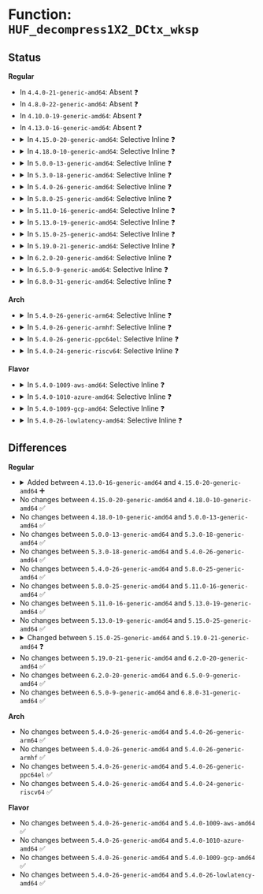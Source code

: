 # Function: <code>HUF_decompress1X2_DCtx_wksp</code>

## Status
<b>Regular</b>
<ul>
<li>
In <code>4.4.0-21-generic-amd64</code>: Absent ❓
</li>
<li>
In <code>4.8.0-22-generic-amd64</code>: Absent ❓
</li>
<li>
In <code>4.10.0-19-generic-amd64</code>: Absent ❓
</li>
<li>
In <code>4.13.0-16-generic-amd64</code>: Absent ❓
</li>
<li>
<details>
<summary>In <code>4.15.0-20-generic-amd64</code>: Selective Inline ❓</summary>

```c
size_t HUF_decompress1X2_DCtx_wksp(HUF_DTable * DCtx, void * dst, size_t dstSize, const void * cSrc, size_t cSrcSize, void * workspace, size_t workspaceSize)
```

```json
{
  "name": "HUF_decompress1X2_DCtx_wksp",
  "collision_type": "Unique Global",
  "inline_type": "Selective",
  "funcs": [
    {
      "addr": 18446744071583763612,
      "name": "HUF_decompress1X2_DCtx_wksp",
      "external": true,
      "loc": "lib/zstd/huf_decompress.c:232",
      "file": "lib/zstd/huf_decompress.c",
      "inline": "not declared, inlined",
      "caller_inline": [
        "lib/zstd/huf_decompress.c:HUF_decompress1X_DCtx_wksp"
      ],
      "caller_func": [
        "lib/zstd/decompress.c:ZSTD_decompressContinue",
        "lib/zstd/decompress.c:ZSTD_decompressBlock"
      ]
    }
  ],
  "symbols": [
    {
      "addr": 18446744071583757952,
      "name": "HUF_decompress1X2_DCtx_wksp",
      "section": ".text",
      "bind": "STB_GLOBAL",
      "size": 492
    }
  ]
}
```
</details>
</li>
<li>
<details>
<summary>In <code>4.18.0-10-generic-amd64</code>: Selective Inline ❓</summary>

```c
size_t HUF_decompress1X2_DCtx_wksp(HUF_DTable * DCtx, void * dst, size_t dstSize, const void * cSrc, size_t cSrcSize, void * workspace, size_t workspaceSize)
```

```json
{
  "name": "HUF_decompress1X2_DCtx_wksp",
  "collision_type": "Unique Global",
  "inline_type": "Selective",
  "funcs": [
    {
      "addr": 18446744071583979322,
      "name": "HUF_decompress1X2_DCtx_wksp",
      "external": true,
      "loc": "lib/zstd/huf_decompress.c:232",
      "file": "lib/zstd/huf_decompress.c",
      "inline": "not declared, inlined",
      "caller_inline": [
        "lib/zstd/huf_decompress.c:HUF_decompress1X_DCtx_wksp"
      ],
      "caller_func": [
        "lib/zstd/decompress.c:ZSTD_decodeLiteralsBlock"
      ]
    }
  ],
  "symbols": [
    {
      "addr": 18446744071583976464,
      "name": "HUF_decompress1X2_DCtx_wksp",
      "section": ".text",
      "bind": "STB_GLOBAL",
      "size": 126
    }
  ]
}
```
</details>
</li>
<li>
<details>
<summary>In <code>5.0.0-13-generic-amd64</code>: Selective Inline ❓</summary>

```c
size_t HUF_decompress1X2_DCtx_wksp(HUF_DTable * DCtx, void * dst, size_t dstSize, const void * cSrc, size_t cSrcSize, void * workspace, size_t workspaceSize)
```

```json
{
  "name": "HUF_decompress1X2_DCtx_wksp",
  "collision_type": "Unique Global",
  "inline_type": "Selective",
  "funcs": [
    {
      "addr": 18446744071584060458,
      "name": "HUF_decompress1X2_DCtx_wksp",
      "external": true,
      "loc": "lib/zstd/huf_decompress.c:232",
      "file": "lib/zstd/huf_decompress.c",
      "inline": "not declared, inlined",
      "caller_inline": [
        "lib/zstd/huf_decompress.c:HUF_decompress1X_DCtx_wksp"
      ],
      "caller_func": [
        "lib/zstd/decompress.c:ZSTD_decodeLiteralsBlock"
      ]
    }
  ],
  "symbols": [
    {
      "addr": 18446744071584057600,
      "name": "HUF_decompress1X2_DCtx_wksp",
      "section": ".text",
      "bind": "STB_GLOBAL",
      "size": 126
    }
  ]
}
```
</details>
</li>
<li>
<details>
<summary>In <code>5.3.0-18-generic-amd64</code>: Selective Inline ❓</summary>

```c
size_t HUF_decompress1X2_DCtx_wksp(HUF_DTable * DCtx, void * dst, size_t dstSize, const void * cSrc, size_t cSrcSize, void * workspace, size_t workspaceSize)
```

```json
{
  "name": "HUF_decompress1X2_DCtx_wksp",
  "collision_type": "Unique Global",
  "inline_type": "Selective",
  "funcs": [
    {
      "addr": 18446744071584246374,
      "name": "HUF_decompress1X2_DCtx_wksp",
      "external": true,
      "loc": "lib/zstd/huf_decompress.c:232",
      "file": "lib/zstd/huf_decompress.c",
      "inline": "not declared, inlined",
      "caller_inline": [
        "lib/zstd/huf_decompress.c:HUF_decompress1X_DCtx_wksp"
      ],
      "caller_func": [
        "lib/zstd/decompress.c:ZSTD_decompressBlock",
        "lib/zstd/decompress.c:ZSTD_decodeLiteralsBlock"
      ]
    }
  ],
  "symbols": [
    {
      "addr": 18446744071584243456,
      "name": "HUF_decompress1X2_DCtx_wksp",
      "section": ".text",
      "bind": "STB_GLOBAL",
      "size": 126
    }
  ]
}
```
</details>
</li>
<li>
<details>
<summary>In <code>5.4.0-26-generic-amd64</code>: Selective Inline ❓</summary>

```c
size_t HUF_decompress1X2_DCtx_wksp(HUF_DTable * DCtx, void * dst, size_t dstSize, const void * cSrc, size_t cSrcSize, void * workspace, size_t workspaceSize)
```

```json
{
  "name": "HUF_decompress1X2_DCtx_wksp",
  "collision_type": "Unique Global",
  "inline_type": "Selective",
  "funcs": [
    {
      "addr": 18446744071584381174,
      "name": "HUF_decompress1X2_DCtx_wksp",
      "external": true,
      "loc": "lib/zstd/huf_decompress.c:232",
      "file": "lib/zstd/huf_decompress.c",
      "inline": "not declared, inlined",
      "caller_inline": [
        "lib/zstd/huf_decompress.c:HUF_decompress1X_DCtx_wksp"
      ],
      "caller_func": [
        "lib/zstd/decompress.c:ZSTD_decompressBlock",
        "lib/zstd/decompress.c:ZSTD_decodeLiteralsBlock"
      ]
    }
  ],
  "symbols": [
    {
      "addr": 18446744071584378256,
      "name": "HUF_decompress1X2_DCtx_wksp",
      "section": ".text",
      "bind": "STB_GLOBAL",
      "size": 126
    }
  ]
}
```
</details>
</li>
<li>
<details>
<summary>In <code>5.8.0-25-generic-amd64</code>: Selective Inline ❓</summary>

```c
size_t HUF_decompress1X2_DCtx_wksp(HUF_DTable * DCtx, void * dst, size_t dstSize, const void * cSrc, size_t cSrcSize, void * workspace, size_t workspaceSize)
```

```json
{
  "name": "HUF_decompress1X2_DCtx_wksp",
  "collision_type": "Unique Global",
  "inline_type": "Selective",
  "funcs": [
    {
      "addr": 18446744071584952854,
      "name": "HUF_decompress1X2_DCtx_wksp",
      "external": true,
      "loc": "lib/zstd/huf_decompress.c:232",
      "file": "lib/zstd/huf_decompress.c",
      "inline": "not declared, inlined",
      "caller_inline": [
        "lib/zstd/huf_decompress.c:HUF_decompress1X_DCtx_wksp"
      ],
      "caller_func": [
        "lib/zstd/decompress.c:ZSTD_decodeLiteralsBlock"
      ]
    }
  ],
  "symbols": [
    {
      "addr": 18446744071584950016,
      "name": "HUF_decompress1X2_DCtx_wksp",
      "section": ".text",
      "bind": "STB_GLOBAL",
      "size": 126
    }
  ]
}
```
</details>
</li>
<li>
<details>
<summary>In <code>5.11.0-16-generic-amd64</code>: Selective Inline ❓</summary>

```c
size_t HUF_decompress1X2_DCtx_wksp(HUF_DTable * DCtx, void * dst, size_t dstSize, const void * cSrc, size_t cSrcSize, void * workspace, size_t workspaceSize)
```

```json
{
  "name": "HUF_decompress1X2_DCtx_wksp",
  "collision_type": "Unique Global",
  "inline_type": "Selective",
  "funcs": [
    {
      "addr": 18446744071585074779,
      "name": "HUF_decompress1X2_DCtx_wksp",
      "external": true,
      "loc": "lib/zstd/huf_decompress.c:232",
      "file": "lib/zstd/huf_decompress.c",
      "inline": "not declared, inlined",
      "caller_inline": [
        "lib/zstd/huf_decompress.c:HUF_decompress1X_DCtx_wksp"
      ],
      "caller_func": [
        "lib/zstd/decompress.c:ZSTD_decodeLiteralsBlock"
      ]
    }
  ],
  "symbols": [
    {
      "addr": 18446744071585071840,
      "name": "HUF_decompress1X2_DCtx_wksp",
      "section": ".text",
      "bind": "STB_GLOBAL",
      "size": 131
    }
  ]
}
```
</details>
</li>
<li>
<details>
<summary>In <code>5.13.0-19-generic-amd64</code>: Selective Inline ❓</summary>

```c
size_t HUF_decompress1X2_DCtx_wksp(HUF_DTable * DCtx, void * dst, size_t dstSize, const void * cSrc, size_t cSrcSize, void * workspace, size_t workspaceSize)
```

```json
{
  "name": "HUF_decompress1X2_DCtx_wksp",
  "collision_type": "Unique Global",
  "inline_type": "Selective",
  "funcs": [
    {
      "addr": 18446744071584950059,
      "name": "HUF_decompress1X2_DCtx_wksp",
      "external": true,
      "loc": "lib/zstd/huf_decompress.c:232",
      "file": "lib/zstd/huf_decompress.c",
      "inline": "not declared, inlined",
      "caller_inline": [
        "lib/zstd/huf_decompress.c:HUF_decompress1X_DCtx_wksp"
      ],
      "caller_func": [
        "lib/zstd/decompress.c:ZSTD_decodeLiteralsBlock"
      ]
    }
  ],
  "symbols": [
    {
      "addr": 18446744071584947088,
      "name": "HUF_decompress1X2_DCtx_wksp",
      "section": ".text",
      "bind": "STB_GLOBAL",
      "size": 131
    }
  ]
}
```
</details>
</li>
<li>
<details>
<summary>In <code>5.15.0-25-generic-amd64</code>: Selective Inline ❓</summary>

```c
size_t HUF_decompress1X2_DCtx_wksp(HUF_DTable * DCtx, void * dst, size_t dstSize, const void * cSrc, size_t cSrcSize, void * workspace, size_t workspaceSize)
```

```json
{
  "name": "HUF_decompress1X2_DCtx_wksp",
  "collision_type": "Unique Global",
  "inline_type": "Selective",
  "funcs": [
    {
      "addr": 18446744071585386845,
      "name": "HUF_decompress1X2_DCtx_wksp",
      "external": true,
      "loc": "lib/zstd/huf_decompress.c:232",
      "file": "lib/zstd/huf_decompress.c",
      "inline": "not declared, inlined",
      "caller_inline": [
        "lib/zstd/huf_decompress.c:HUF_decompress1X_DCtx_wksp"
      ],
      "caller_func": [
        "lib/zstd/decompress.c:ZSTD_decodeLiteralsBlock"
      ]
    }
  ],
  "symbols": [
    {
      "addr": 18446744071585382944,
      "name": "HUF_decompress1X2_DCtx_wksp",
      "section": ".text",
      "bind": "STB_GLOBAL",
      "size": 131
    }
  ]
}
```
</details>
</li>
<li>
<details>
<summary>In <code>5.19.0-21-generic-amd64</code>: Selective Inline ❓</summary>

```c
size_t HUF_decompress1X2_DCtx_wksp(HUF_DTable * DCtx, void * dst, size_t dstSize, const void * cSrc, size_t cSrcSize, void * workSpace, size_t wkspSize)
```

```json
{
  "name": "HUF_decompress1X2_DCtx_wksp",
  "collision_type": "Unique Global",
  "inline_type": "Selective",
  "funcs": [
    {
      "addr": 18446744071586513048,
      "name": "HUF_decompress1X2_DCtx_wksp",
      "external": true,
      "loc": "lib/zstd/decompress/huf_decompress.c:931",
      "file": "lib/zstd/decompress/huf_decompress.c",
      "inline": "not declared, inlined",
      "caller_inline": [
        "lib/zstd/decompress/huf_decompress.c:HUF_decompress1X_DCtx_wksp"
      ],
      "caller_func": []
    }
  ],
  "symbols": [
    {
      "addr": 18446744071586511872,
      "name": "HUF_decompress1X2_DCtx_wksp",
      "section": ".text",
      "bind": "STB_GLOBAL",
      "size": 151
    }
  ]
}
```
</details>
</li>
<li>
<details>
<summary>In <code>6.2.0-20-generic-amd64</code>: Selective Inline ❓</summary>

```c
size_t HUF_decompress1X2_DCtx_wksp(HUF_DTable * DCtx, void * dst, size_t dstSize, const void * cSrc, size_t cSrcSize, void * workSpace, size_t wkspSize)
```

```json
{
  "name": "HUF_decompress1X2_DCtx_wksp",
  "collision_type": "Unique Global",
  "inline_type": "Selective",
  "funcs": [
    {
      "addr": 18446744071587709368,
      "name": "HUF_decompress1X2_DCtx_wksp",
      "external": true,
      "loc": "lib/zstd/decompress/huf_decompress.c:1465",
      "file": "lib/zstd/decompress/huf_decompress.c",
      "inline": "not declared, inlined",
      "caller_inline": [
        "lib/zstd/decompress/huf_decompress.c:HUF_decompress1X_DCtx_wksp"
      ],
      "caller_func": []
    }
  ],
  "symbols": [
    {
      "addr": 18446744071587708064,
      "name": "HUF_decompress1X2_DCtx_wksp",
      "section": ".text",
      "bind": "STB_GLOBAL",
      "size": 154
    }
  ]
}
```
</details>
</li>
<li>
<details>
<summary>In <code>6.5.0-9-generic-amd64</code>: Selective Inline ❓</summary>

```c
size_t HUF_decompress1X2_DCtx_wksp(HUF_DTable * DCtx, void * dst, size_t dstSize, const void * cSrc, size_t cSrcSize, void * workSpace, size_t wkspSize)
```

```json
{
  "name": "HUF_decompress1X2_DCtx_wksp",
  "collision_type": "Unique Global",
  "inline_type": "Selective",
  "funcs": [
    {
      "addr": 18446744071587974936,
      "name": "HUF_decompress1X2_DCtx_wksp",
      "external": true,
      "loc": "lib/zstd/decompress/huf_decompress.c:1465",
      "file": "lib/zstd/decompress/huf_decompress.c",
      "inline": "not declared, inlined",
      "caller_inline": [
        "lib/zstd/decompress/huf_decompress.c:HUF_decompress1X_DCtx_wksp"
      ],
      "caller_func": []
    }
  ],
  "symbols": [
    {
      "addr": 18446744071587973632,
      "name": "HUF_decompress1X2_DCtx_wksp",
      "section": ".text",
      "bind": "STB_GLOBAL",
      "size": 154
    }
  ]
}
```
</details>
</li>
<li>
<details>
<summary>In <code>6.8.0-31-generic-amd64</code>: Selective Inline ❓</summary>

```c
size_t HUF_decompress1X2_DCtx_wksp(HUF_DTable * DCtx, void * dst, size_t dstSize, const void * cSrc, size_t cSrcSize, void * workSpace, size_t wkspSize)
```

```json
{
  "name": "HUF_decompress1X2_DCtx_wksp",
  "collision_type": "Unique Global",
  "inline_type": "Selective",
  "funcs": [
    {
      "addr": 18446744071588309720,
      "name": "HUF_decompress1X2_DCtx_wksp",
      "external": true,
      "loc": "lib/zstd/decompress/huf_decompress.c:1465",
      "file": "lib/zstd/decompress/huf_decompress.c",
      "inline": "not declared, inlined",
      "caller_inline": [
        "lib/zstd/decompress/huf_decompress.c:HUF_decompress1X_DCtx_wksp"
      ],
      "caller_func": []
    }
  ],
  "symbols": [
    {
      "addr": 18446744071588308416,
      "name": "HUF_decompress1X2_DCtx_wksp",
      "section": ".text",
      "bind": "STB_GLOBAL",
      "size": 154
    }
  ]
}
```
</details>
</li>
</ul>
<b>Arch</b>
<ul>
<li>
<details>
<summary>In <code>5.4.0-26-generic-arm64</code>: Selective Inline ❓</summary>

```c
size_t HUF_decompress1X2_DCtx_wksp(HUF_DTable * DCtx, void * dst, size_t dstSize, const void * cSrc, size_t cSrcSize, void * workspace, size_t workspaceSize)
```

```json
{
  "name": "HUF_decompress1X2_DCtx_wksp",
  "collision_type": "Unique Global",
  "inline_type": "Selective",
  "funcs": [
    {
      "addr": 18446603336496266084,
      "name": "HUF_decompress1X2_DCtx_wksp",
      "external": true,
      "loc": "lib/zstd/huf_decompress.c:232",
      "file": "lib/zstd/huf_decompress.c",
      "inline": "not declared, inlined",
      "caller_inline": [
        "lib/zstd/huf_decompress.c:HUF_decompress1X_DCtx_wksp"
      ],
      "caller_func": [
        "lib/zstd/decompress.c:ZSTD_decompressBlock",
        "lib/zstd/decompress.c:ZSTD_decodeLiteralsBlock"
      ]
    }
  ],
  "symbols": [
    {
      "addr": 18446603336496262880,
      "name": "HUF_decompress1X2_DCtx_wksp",
      "section": ".text",
      "bind": "STB_GLOBAL",
      "size": 160
    }
  ]
}
```
</details>
</li>
<li>
<details>
<summary>In <code>5.4.0-26-generic-armhf</code>: Selective Inline ❓</summary>

```c
size_t HUF_decompress1X2_DCtx_wksp(HUF_DTable * DCtx, void * dst, size_t dstSize, const void * cSrc, size_t cSrcSize, void * workspace, size_t workspaceSize)
```

```json
{
  "name": "HUF_decompress1X2_DCtx_wksp",
  "collision_type": "Unique Global",
  "inline_type": "Selective",
  "funcs": [
    {
      "addr": 3229608844,
      "name": "HUF_decompress1X2_DCtx_wksp",
      "external": true,
      "loc": "lib/zstd/huf_decompress.c:232",
      "file": "lib/zstd/huf_decompress.c",
      "inline": "not declared, inlined",
      "caller_inline": [
        "lib/zstd/huf_decompress.c:HUF_decompress1X_DCtx_wksp"
      ],
      "caller_func": [
        "lib/zstd/decompress.c:ZSTD_decompressBlock",
        "lib/zstd/decompress.c:ZSTD_decodeLiteralsBlock"
      ]
    }
  ],
  "symbols": [
    {
      "addr": 3229605804,
      "name": "HUF_decompress1X2_DCtx_wksp",
      "section": ".text",
      "bind": "STB_GLOBAL",
      "size": 128
    }
  ]
}
```
</details>
</li>
<li>
<details>
<summary>In <code>5.4.0-26-generic-ppc64el</code>: Selective Inline ❓</summary>

```c
size_t HUF_decompress1X2_DCtx_wksp(HUF_DTable * DCtx, void * dst, size_t dstSize, const void * cSrc, size_t cSrcSize, void * workspace, size_t workspaceSize)
```

```json
{
  "name": "HUF_decompress1X2_DCtx_wksp",
  "collision_type": "Unique Global",
  "inline_type": "Selective",
  "funcs": [
    {
      "addr": 13835058055290565808,
      "name": "HUF_decompress1X2_DCtx_wksp",
      "external": true,
      "loc": "lib/zstd/huf_decompress.c:232",
      "file": "lib/zstd/huf_decompress.c",
      "inline": "not declared, inlined",
      "caller_inline": [
        "lib/zstd/huf_decompress.c:HUF_decompress1X_DCtx_wksp"
      ],
      "caller_func": [
        "lib/zstd/decompress.c:ZSTD_decompressBlock",
        "lib/zstd/decompress.c:ZSTD_decodeLiteralsBlock"
      ]
    }
  ],
  "symbols": [
    {
      "addr": 13835058055290561504,
      "name": "HUF_decompress1X2_DCtx_wksp",
      "section": ".text",
      "bind": "STB_GLOBAL",
      "size": 224
    }
  ]
}
```
</details>
</li>
<li>
<details>
<summary>In <code>5.4.0-24-generic-riscv64</code>: Selective Inline ❓</summary>

```c
size_t HUF_decompress1X2_DCtx_wksp(HUF_DTable * DCtx, void * dst, size_t dstSize, const void * cSrc, size_t cSrcSize, void * workspace, size_t workspaceSize)
```

```json
{
  "name": "HUF_decompress1X2_DCtx_wksp",
  "collision_type": "Unique Global",
  "inline_type": "Selective",
  "funcs": [
    {
      "addr": 18446743936275322540,
      "name": "HUF_decompress1X2_DCtx_wksp",
      "external": true,
      "loc": "lib/zstd/huf_decompress.c:232",
      "file": "lib/zstd/huf_decompress.c",
      "inline": "not declared, inlined",
      "caller_inline": [
        "lib/zstd/huf_decompress.c:HUF_decompress1X_DCtx_wksp"
      ],
      "caller_func": [
        "lib/zstd/decompress.c:ZSTD_decompressBlock",
        "lib/zstd/decompress.c:ZSTD_decodeLiteralsBlock"
      ]
    }
  ],
  "symbols": [
    {
      "addr": 18446743936275319872,
      "name": "HUF_decompress1X2_DCtx_wksp",
      "section": ".text",
      "bind": "STB_GLOBAL",
      "size": 116
    }
  ]
}
```
</details>
</li>
</ul>
<b>Flavor</b>
<ul>
<li>
<details>
<summary>In <code>5.4.0-1009-aws-amd64</code>: Selective Inline ❓</summary>

```c
size_t HUF_decompress1X2_DCtx_wksp(HUF_DTable * DCtx, void * dst, size_t dstSize, const void * cSrc, size_t cSrcSize, void * workspace, size_t workspaceSize)
```

```json
{
  "name": "HUF_decompress1X2_DCtx_wksp",
  "collision_type": "Unique Global",
  "inline_type": "Selective",
  "funcs": [
    {
      "addr": 18446744071584349910,
      "name": "HUF_decompress1X2_DCtx_wksp",
      "external": true,
      "loc": "lib/zstd/huf_decompress.c:232",
      "file": "lib/zstd/huf_decompress.c",
      "inline": "not declared, inlined",
      "caller_inline": [
        "lib/zstd/huf_decompress.c:HUF_decompress1X_DCtx_wksp"
      ],
      "caller_func": [
        "lib/zstd/decompress.c:ZSTD_decompressBlock",
        "lib/zstd/decompress.c:ZSTD_decodeLiteralsBlock"
      ]
    }
  ],
  "symbols": [
    {
      "addr": 18446744071584346992,
      "name": "HUF_decompress1X2_DCtx_wksp",
      "section": ".text",
      "bind": "STB_GLOBAL",
      "size": 126
    }
  ]
}
```
</details>
</li>
<li>
<details>
<summary>In <code>5.4.0-1010-azure-amd64</code>: Selective Inline ❓</summary>

```c
size_t HUF_decompress1X2_DCtx_wksp(HUF_DTable * DCtx, void * dst, size_t dstSize, const void * cSrc, size_t cSrcSize, void * workspace, size_t workspaceSize)
```

```json
{
  "name": "HUF_decompress1X2_DCtx_wksp",
  "collision_type": "Unique Global",
  "inline_type": "Selective",
  "funcs": [
    {
      "addr": 18446744071584285110,
      "name": "HUF_decompress1X2_DCtx_wksp",
      "external": true,
      "loc": "lib/zstd/huf_decompress.c:232",
      "file": "lib/zstd/huf_decompress.c",
      "inline": "not declared, inlined",
      "caller_inline": [
        "lib/zstd/huf_decompress.c:HUF_decompress1X_DCtx_wksp"
      ],
      "caller_func": [
        "lib/zstd/decompress.c:ZSTD_decompressBlock",
        "lib/zstd/decompress.c:ZSTD_decodeLiteralsBlock"
      ]
    }
  ],
  "symbols": [
    {
      "addr": 18446744071584282192,
      "name": "HUF_decompress1X2_DCtx_wksp",
      "section": ".text",
      "bind": "STB_GLOBAL",
      "size": 126
    }
  ]
}
```
</details>
</li>
<li>
<details>
<summary>In <code>5.4.0-1009-gcp-amd64</code>: Selective Inline ❓</summary>

```c
size_t HUF_decompress1X2_DCtx_wksp(HUF_DTable * DCtx, void * dst, size_t dstSize, const void * cSrc, size_t cSrcSize, void * workspace, size_t workspaceSize)
```

```json
{
  "name": "HUF_decompress1X2_DCtx_wksp",
  "collision_type": "Unique Global",
  "inline_type": "Selective",
  "funcs": [
    {
      "addr": 18446744071584332822,
      "name": "HUF_decompress1X2_DCtx_wksp",
      "external": true,
      "loc": "lib/zstd/huf_decompress.c:232",
      "file": "lib/zstd/huf_decompress.c",
      "inline": "not declared, inlined",
      "caller_inline": [
        "lib/zstd/huf_decompress.c:HUF_decompress1X_DCtx_wksp"
      ],
      "caller_func": [
        "lib/zstd/decompress.c:ZSTD_decompressBlock",
        "lib/zstd/decompress.c:ZSTD_decodeLiteralsBlock"
      ]
    }
  ],
  "symbols": [
    {
      "addr": 18446744071584329904,
      "name": "HUF_decompress1X2_DCtx_wksp",
      "section": ".text",
      "bind": "STB_GLOBAL",
      "size": 126
    }
  ]
}
```
</details>
</li>
<li>
<details>
<summary>In <code>5.4.0-26-lowlatency-amd64</code>: Selective Inline ❓</summary>

```c
size_t HUF_decompress1X2_DCtx_wksp(HUF_DTable * DCtx, void * dst, size_t dstSize, const void * cSrc, size_t cSrcSize, void * workspace, size_t workspaceSize)
```

```json
{
  "name": "HUF_decompress1X2_DCtx_wksp",
  "collision_type": "Unique Global",
  "inline_type": "Selective",
  "funcs": [
    {
      "addr": 18446744071584438854,
      "name": "HUF_decompress1X2_DCtx_wksp",
      "external": true,
      "loc": "lib/zstd/huf_decompress.c:232",
      "file": "lib/zstd/huf_decompress.c",
      "inline": "not declared, inlined",
      "caller_inline": [
        "lib/zstd/huf_decompress.c:HUF_decompress1X_DCtx_wksp"
      ],
      "caller_func": [
        "lib/zstd/decompress.c:ZSTD_decompressBlock",
        "lib/zstd/decompress.c:ZSTD_decodeLiteralsBlock"
      ]
    }
  ],
  "symbols": [
    {
      "addr": 18446744071584435936,
      "name": "HUF_decompress1X2_DCtx_wksp",
      "section": ".text",
      "bind": "STB_GLOBAL",
      "size": 126
    }
  ]
}
```
</details>
</li>
</ul>

## Differences
<b>Regular</b>
<ul>
<li>
<details>
<summary>Added between <code>4.13.0-16-generic-amd64</code> and <code>4.15.0-20-generic-amd64</code> ➕</summary>

```c
size_t HUF_decompress1X2_DCtx_wksp(HUF_DTable * DCtx, void * dst, size_t dstSize, const void * cSrc, size_t cSrcSize, void * workspace, size_t workspaceSize)
```
</details>
</li>
<li>
No changes between <code>4.15.0-20-generic-amd64</code> and <code>4.18.0-10-generic-amd64</code> ✅
</li>
<li>
No changes between <code>4.18.0-10-generic-amd64</code> and <code>5.0.0-13-generic-amd64</code> ✅
</li>
<li>
No changes between <code>5.0.0-13-generic-amd64</code> and <code>5.3.0-18-generic-amd64</code> ✅
</li>
<li>
No changes between <code>5.3.0-18-generic-amd64</code> and <code>5.4.0-26-generic-amd64</code> ✅
</li>
<li>
No changes between <code>5.4.0-26-generic-amd64</code> and <code>5.8.0-25-generic-amd64</code> ✅
</li>
<li>
No changes between <code>5.8.0-25-generic-amd64</code> and <code>5.11.0-16-generic-amd64</code> ✅
</li>
<li>
No changes between <code>5.11.0-16-generic-amd64</code> and <code>5.13.0-19-generic-amd64</code> ✅
</li>
<li>
No changes between <code>5.13.0-19-generic-amd64</code> and <code>5.15.0-25-generic-amd64</code> ✅
</li>
<li>
<details>
<summary>Changed between <code>5.15.0-25-generic-amd64</code> and <code>5.19.0-21-generic-amd64</code> ❓</summary>
<ul>
<li>
<b>Param added. </b>
<code>void * workSpace</code>
</li>
<li>
<b>Param added. </b>
<code>size_t wkspSize</code>
</li>
<li>
<b>Param removed. </b>
<code>void * workspace</code>
</li>
<li>
<b>Param removed. </b>
<code>size_t workspaceSize</code>
</li>
</ul>
</details>
</li>
<li>
No changes between <code>5.19.0-21-generic-amd64</code> and <code>6.2.0-20-generic-amd64</code> ✅
</li>
<li>
No changes between <code>6.2.0-20-generic-amd64</code> and <code>6.5.0-9-generic-amd64</code> ✅
</li>
<li>
No changes between <code>6.5.0-9-generic-amd64</code> and <code>6.8.0-31-generic-amd64</code> ✅
</li>
</ul>
<b>Arch</b>
<ul>
<li>
No changes between <code>5.4.0-26-generic-amd64</code> and <code>5.4.0-26-generic-arm64</code> ✅
</li>
<li>
No changes between <code>5.4.0-26-generic-amd64</code> and <code>5.4.0-26-generic-armhf</code> ✅
</li>
<li>
No changes between <code>5.4.0-26-generic-amd64</code> and <code>5.4.0-26-generic-ppc64el</code> ✅
</li>
<li>
No changes between <code>5.4.0-26-generic-amd64</code> and <code>5.4.0-24-generic-riscv64</code> ✅
</li>
</ul>
<b>Flavor</b>
<ul>
<li>
No changes between <code>5.4.0-26-generic-amd64</code> and <code>5.4.0-1009-aws-amd64</code> ✅
</li>
<li>
No changes between <code>5.4.0-26-generic-amd64</code> and <code>5.4.0-1010-azure-amd64</code> ✅
</li>
<li>
No changes between <code>5.4.0-26-generic-amd64</code> and <code>5.4.0-1009-gcp-amd64</code> ✅
</li>
<li>
No changes between <code>5.4.0-26-generic-amd64</code> and <code>5.4.0-26-lowlatency-amd64</code> ✅
</li>
</ul>

